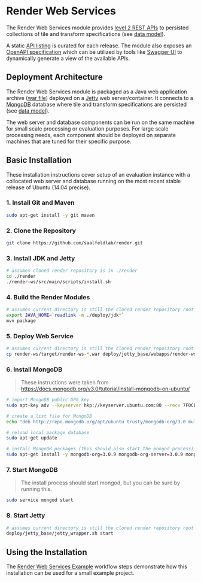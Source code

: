 # Render Web Services
The Render Web Services module provides [level 2 REST APIs] to persisted collections of tile and 
transform specifications (see [data model]).  

A static [API listing] is curated for each release.  The module also exposes an [OpenAPI specification] which 
can be utilized by tools like [Swagger UI] to dynamically generate a view of the available APIs.     

## Deployment Architecture
The Render Web Services module is packaged as a Java web application archive ([war file]) deployed 
on a [Jetty] web server/container.  It connects to a [MongoDB] database where tile and transform 
specifications are persisted (see [data model]).

The web server and database components can be run on the same machine for small scale processing or 
evaluation purposes.  For large scale processing needs, each component should be deployed on separate 
machines that are tuned for their specific purpose.

## Basic Installation
These installation instructions cover setup of an evaluation instance with a collocated web server and 
database running on the most recent stable release of Ubuntu (14.04 precise).  

### 1. Install Git and Maven
```bash
sudo apt-get install -y git maven
```
### 2. Clone the Repository
```bash
git clone https://github.com/saalfeldlab/render.git
```
### 3. Install JDK and Jetty
```bash
# assumes cloned render repository is in ./render
cd ./render
./render-ws/src/main/scripts/install.sh
```
### 4. Build the Render Modules
```bash
# assumes current directory is still the cloned render repository root (./render)
export JAVA_HOME=`readlink -m ./deploy/jdk*`
mvn package
```
### 5. Deploy Web Service
```bash
# assumes current directory is still the cloned render repository root (./render)
cp render-ws/target/render-ws-*.war deploy/jetty_base/webapps/render-ws.war
```
### 6. Install MongoDB
> These instructions were taken from <https://docs.mongodb.org/v3.0/tutorial/install-mongodb-on-ubuntu/>

```bash
# import MongoDB public GPG key
sudo apt-key adv --keyserver hkp://keyserver.ubuntu.com:80 --recv 7F0CEB10

# create a list file for MongoDB
echo "deb http://repo.mongodb.org/apt/ubuntu trusty/mongodb-org/3.0 multiverse" | sudo tee /etc/apt/sources.list.d/mongodb-org-3.0.list

# reload local package database
sudo apt-get update

# install MongoDB packages (this should also start the mongod process)
sudo apt-get install -y mongodb-org=3.0.9 mongodb-org-server=3.0.9 mongodb-org-shell=3.0.9 mongodb-org-mongos=3.0.9 mongodb-org-tools=3.0.9
```

### 7. Start MongoDB
> The install process should start mongod, but you can be sure by running this.

```bash
sudo service mongod start
```

### 8. Start Jetty
```bash
# assumes current directory is still the cloned render repository root (./render)
deploy/jetty_base/jetty_wrapper.sh start
```

## Using the Installation
The [Render Web Services Example] workflow steps demonstrate how this installation can be used for a 
small example project.


  [API listing]: <render-ws-api/overview.md>
  [data model]: <data-model.md>
  [Jetty]: <https://eclipse.org/jetty/>
  [level 2 REST APIs]: <http://martinfowler.com/articles/richardsonMaturityModel.html>
  [MongoDB]: <https://www.mongodb.org/>
  [OpenAPI specification]: <https://openapis.org/specification>
  [Render Web Services Example]: <render-ws-example.md>
  [Swagger UI]: <http://swagger.io/swagger-ui/>
  [war file]: <https://docs.oracle.com/javaee/7/tutorial/packaging003.htm>